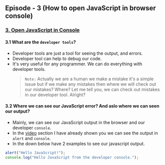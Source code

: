 ## Episode - 3 (How to open JavaScript in browser console)

### [3. Open JavaScript in Console](https://youtu.be/b59h_KhWoIQ?list=PLdcGGiDG9Q0h4-g7UmW58c4-rki6aRleq)

#### 3.1 What are the `developer tools`?

- Developer tools are just a tool for seeing the output, and errors.
- Developer tool can help to debug our code.
- It's very useful for any programmer. We can do everything with developer tools.
  > `Note:` Actually we are a human we make a mistake it's a simple issue but if we make any mistakes then where we will check out our mistakes? Where? Let me tell you, we can check out mistakes in our developer tool. Alright?

#### 3.2 Where we can see our JavaScript error? And aslo where we can seen our output?

- Mainly, we can see our JavaScript output in the browser and our developer `console`.
- In the [video](https://youtu.be/b59h_KhWoIQ?list=PLdcGGiDG9Q0h4-g7UmW58c4-rki6aRleq) section I have already shown you we can see the output in `alert` and `console`.
- In the down below have 2 examples to see our javascript output.

```js
alert("Hello JavaScript!");
console.log("Hello JavaScript from the developer console.");
```
